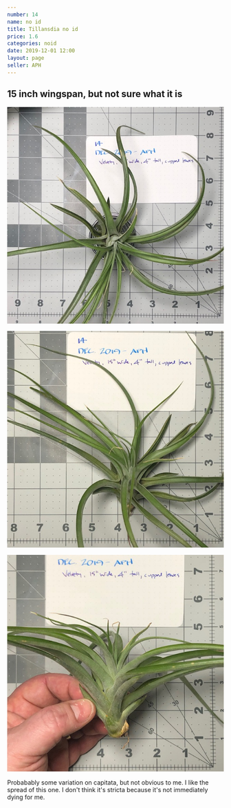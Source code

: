 ```yaml
---
number: 14
name: no id
title: Tillansdia no id
price: 1.6
categories: noid
date: 2019-12-01 12:00
layout: page
seller: APH
---
```

## 15 inch wingspan, but not sure what it is

!["Tillandsia no id"](/i/IMG_5848.jpeg "Tillandsia no id")

!["Tillandsia no id"](/i/IMG_5851.jpeg "Tillandsia no id")

!["Tillandsia no id"](/i/IMG_5852.jpeg "Tillandsia no id")

Probabably some variation on capitata, but not obvious to me. I like the spread of this one. I don't think it's stricta because it's not immediately dying for me.
